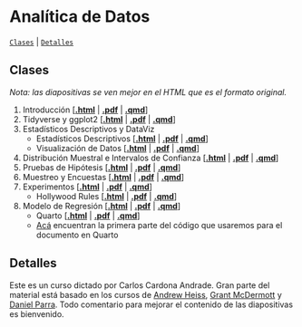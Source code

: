 # Analítica de Datos

[`Clases`](#clases) | [`Detalles`](#detalles) 

## Clases

*Nota: las diapositivas se ven mejor en el HTML que es el formato original.*

1. Introducción \[[**.html**](https://rawcdn.githack.com/ccardonaandrade/analisis_de_datos/e3d104a4ab95d1579d72ffd238dabd101cda8cb5/clase1/clase1.html) | [**.pdf**](https://rawcdn.githack.com/ccardonaandrade/analisis_de_datos/e3d104a4ab95d1579d72ffd238dabd101cda8cb5/clase1/clase1.pdf) | [**.qmd**](https://rawcdn.githack.com/ccardonaandrade/analisis_de_datos/e3d104a4ab95d1579d72ffd238dabd101cda8cb5/clase1/clase1.qmd)\]
2. Tidyverse y ggplot2 \[[**.html**](https://rawcdn.githack.com/ccardonaandrade/analisis_de_datos/ba5fb0e09a0a8789a19750ec393be9850877e687/clase2/tidyverse_ggplot.html) | [**.pdf**](https://rawcdn.githack.com/ccardonaandrade/analisis_de_datos/ba5fb0e09a0a8789a19750ec393be9850877e687/clase2/tidyverse_ggplot.pdf) | [**.qmd**](https://rawcdn.githack.com/ccardonaandrade/analisis_de_datos/ba5fb0e09a0a8789a19750ec393be9850877e687/clase2/tidyverse_ggplot.qmd)\]
3. Estadísticos Descriptivos y DataViz
   - Estadísticos Descriptivos \[[**.html**](https://rawcdn.githack.com/ccardonaandrade/analisis_de_datos/430aeac90128639206a80917fc5fc91407218ee2/clase3/est_descrip.html) | [**.pdf**](https://rawcdn.githack.com/ccardonaandrade/analisis_de_datos/430aeac90128639206a80917fc5fc91407218ee2/clase3/est_descrip.pdf) | [**.qmd**](https://rawcdn.githack.com/ccardonaandrade/analisis_de_datos/430aeac90128639206a80917fc5fc91407218ee2/clase3/est_descrip.qmd)\]
   - Visualización de Datos \[[**.html**](https://rawcdn.githack.com/ccardonaandrade/analisis_de_datos/7e8694cd05ddd42f09dcd0d4f2712ff558b57a30/clase3/data_viz.html) | [**.pdf**](https://rawcdn.githack.com/ccardonaandrade/analisis_de_datos/7e8694cd05ddd42f09dcd0d4f2712ff558b57a30/clase3/data_viz.pdf) | [**.qmd**](https://rawcdn.githack.com/ccardonaandrade/analisis_de_datos/7e8694cd05ddd42f09dcd0d4f2712ff558b57a30/clase3/data_viz.qmd)\]
4. Distribución Muestral e Intervalos de Confianza \[[**.html**](https://rawcdn.githack.com/ccardonaandrade/analisis_de_datos/933b4427c029239a0f957dcc740c4299c772a0b3/clase4/prob_zscore.html) | [**.pdf**](https://rawcdn.githack.com/ccardonaandrade/analisis_de_datos/ea439fdb2c4362b95e0c74467212997d4e1f26fa/clase4/prob_zscore.pdf) | [**.qmd**](https://rawcdn.githack.com/ccardonaandrade/analisis_de_datos/933b4427c029239a0f957dcc740c4299c772a0b3/clase4/prob_zscore.qmd)\]
5. Pruebas de Hipótesis \[[**.html**](https://rawcdn.githack.com/ccardonaandrade/analisis_de_datos/6b258573fe35bcbc42f82897bd55a8d577d45a0b/clase5/hipotesis.html) | [**.pdf**](https://rawcdn.githack.com/ccardonaandrade/analisis_de_datos/6b258573fe35bcbc42f82897bd55a8d577d45a0b/clase5/hipotesis.pdf) | [**.qmd**](https://rawcdn.githack.com/ccardonaandrade/analisis_de_datos/6b258573fe35bcbc42f82897bd55a8d577d45a0b/clase5/hipotesis.qmd)\]
6. Muestreo y Encuestas \[[**.html**]( https://rawcdn.githack.com/ccardonaandrade/analisis_de_datos/f8b0c85ba24479794239b4c89985a3cfd079c123/clase6/sampling.html) | [**.pdf**]( https://rawcdn.githack.com/ccardonaandrade/analisis_de_datos/a6d6eff48cb8fd260865fdbf5506baf7163e697c/clase6/sampling.pdf) | [**.qmd**]( https://rawcdn.githack.com/ccardonaandrade/analisis_de_datos/f8b0c85ba24479794239b4c89985a3cfd079c123/clase6/sampling.qmd)\]
7. Experimentos \[[**.html**](https://rawcdn.githack.com/ccardonaandrade/analisis_de_datos/fce7ab5e06e35c694d93a1a65ef2a55b5bc5bfae/clase7/experiments.html) | [**.pdf**](https://rawcdn.githack.com/ccardonaandrade/analisis_de_datos/fce7ab5e06e35c694d93a1a65ef2a55b5bc5bfae/clase7/experiments.pdf) | [**.qmd**](https://rawcdn.githack.com/ccardonaandrade/analisis_de_datos/fce7ab5e06e35c694d93a1a65ef2a55b5bc5bfae/clase7/experiments.qmd)\]
   - Hollywood Rules \[[**.html**](https://rawcdn.githack.com/ccardonaandrade/analisis_de_datos/50fefd0d6b88ff28c47662b80e7aa2a66c876d3b/hollywood_case/hollywood_case.html) | [**.pdf**](https://rawcdn.githack.com/ccardonaandrade/analisis_de_datos/ed65d7faa2c8e8e7c3907ea79598d5ba8d655210/hollywood_case/hollywood_case.pdf) | [**.qmd**](https://rawcdn.githack.com/ccardonaandrade/analisis_de_datos/ed65d7faa2c8e8e7c3907ea79598d5ba8d655210/hollywood_case/hollywood_case.qmd)\]
8. Modelo de Regresión \[[**.html**](https://rawcdn.githack.com/ccardonaandrade/analisis_de_datos/90a2a466878d230dee4c503a6b5f40df4baed186/clase8/regression.html) | [**.pdf**](https://rawcdn.githack.com/ccardonaandrade/analisis_de_datos/90a2a466878d230dee4c503a6b5f40df4baed186/clase8/regression.pdf) | [**.qmd**](https://rawcdn.githack.com/ccardonaandrade/analisis_de_datos/90a2a466878d230dee4c503a6b5f40df4baed186/clase8/regression.qmd)\]
   - Quarto \[[**.html**](https://rawcdn.githack.com/ccardonaandrade/analisis_de_datos/90a2a466878d230dee4c503a6b5f40df4baed186/quarto/quarto.html) | [**.pdf**](https://rawcdn.githack.com/ccardonaandrade/analisis_de_datos/90a2a466878d230dee4c503a6b5f40df4baed186/quarto/quarto.pdf) | [**.qmd**](https://rawcdn.githack.com/ccardonaandrade/analisis_de_datos/90a2a466878d230dee4c503a6b5f40df4baed186/quarto/quarto.qmd)\]
   - [Acá](https://rawcdn.githack.com/ccardonaandrade/analisis_de_datos/bf9e76636821f3071c8e33375f5d710e11c0de9e/quarto/script/nombre_apellido.qmd) encuentran la primera parte del código que usaremos para el documento en Quarto


## Detalles
Este es un curso dictado por Carlos Cardona Andrade. Gran parte del material está basado en los cursos de [Andrew Heiss](https://evalsp24.classes.andrewheiss.com/), [Grant McDermott](https://github.com/uo-ec607/lectures) y [Daniel Parra](https://danielfparra.github.io/). Todo comentario para mejorar el contenido de las diapositivas es bienvenido.
